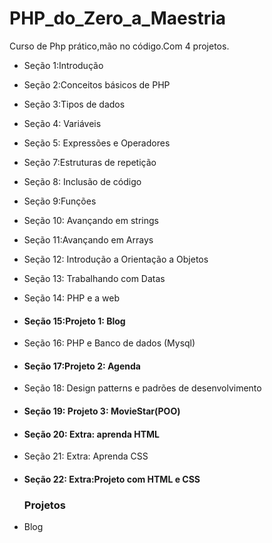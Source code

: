 # PHP_do_Zero_a_Maestria
Curso de Php prático,mão no código.Com 4 projetos.
* Seção 1:Introdução
* Seção 2:Conceitos básicos de PHP
* Seção 3:Tipos de dados
* Seção 4: Variáveis
* Seção 5: Expressões e Operadores
* Seção 7:Estruturas de repetição
* Seção 8: Inclusão de código
* Seção 9:Funções
* Seção 10: Avançando em strings
* Seção 11:Avançando em Arrays
* Seção 12: Introdução a Orientação a Objetos
* Seção 13: Trabalhando com Datas
* Seção 14: PHP e a web
* #### Seção 15:Projeto 1: Blog
* Seção 16: PHP e Banco de dados (Mysql)
* #### Seção 17:Projeto 2: Agenda
* Seção 18: Design patterns e padrões de desenvolvimento
* #### Seção 19: Projeto 3: MovieStar(POO)
* #### Seção 20: Extra: aprenda HTML
* Seção 21: Extra: Aprenda CSS
* #### Seção 22: Extra:Projeto com HTML e CSS

  ### Projetos

 * Blog
    
  
